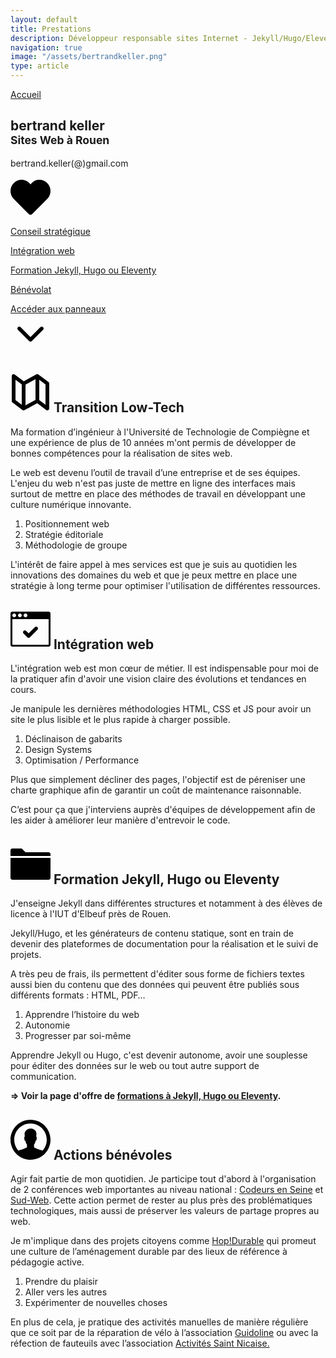 ```yaml
---
layout: default
title: Prestations
description: Développeur responsable sites Internet - Jekyll/Hugo/Eleventy/Nuxt - Low-Tech & éco-conception
navigation: true
image: "/assets/bertrandkeller.png"
type: article
---
```


<style type="text/css">
    {% capture include_to_scssify %}
      {% include onepage.scss %}
    {% endcapture %}
    {{ include_to_scssify | scssify }}
</style>

<section class="panel panel-first bg-black">
  <a href="/" class="nav-back">Accueil</a>
  <div class="panel_int">
  <h1>bertrand keller<br><small>Sites Web à Rouen</small></h1>
  <p>bertrand.keller(@)gmail.com</p>
  <svg version="1.1" id="Layer_1" xmlns="http://www.w3.org/2000/svg" xmlns:xlink="http://www.w3.org/1999/xlink" x="0px" y="0px"
	 width="64px" height="64px" viewBox="0 0 64 64" enable-background="new 0 0 64 64" xml:space="preserve">
        <g id="HEART_1_" enable-background="new    ">
            <g id="HEART">
                <g>
                    <path d="M58.729,9.272C55.328,5.873,50.809,4,46,4s-8.662,1.727-12.061,5.126c-0.002,0.002-0.004,0.003-0.006,0.005l-0.002,0.001
                        L32,11.565l-1.932-2.286c-0.002-0.002-0.004-0.004-0.006-0.006c0,0-0.001,0-0.001-0.001C26.661,5.873,22.808,4,18,4
                        S8.672,5.873,5.272,9.272C1.872,12.672,0,17.192,0,22c0,4.806,1.87,9.323,5.266,12.723L29.16,58.816
                        C29.911,59.574,30.933,60,32,60c1.066,0,2.089-0.426,2.84-1.184l23.893-24.092C62.129,31.325,64,26.806,64,22
                        C64,17.192,62.128,12.672,58.729,9.272z"/>
                </g>
            </g>
        </g>
  </svg>
  <p class="anchor"><a href="#id-conseil">Conseil stratégique</a></p>
  <p class="anchor"><a href="#id-integration">Intégration web</a></p>
  <p class="anchor"><a href="#id-jekyll">Formation Jekyll, Hugo ou Eleventy</a></p>
  <p class="anchor"><a href="#id-benevolat">Bénévolat</a></p>
  <p class="anchor arrow"><a href="#id-conseil">
    Accéder aux panneaux<br>
    <svg version="1.1" id="Layer_1" xmlns="http://www.w3.org/2000/svg" xmlns:xlink="http://www.w3.org/1999/xlink" x="0px" y="0px"
        width="64px" height="64px" viewBox="0 0 64 64" enable-background="new 0 0 64 64" xml:space="preserve">
    <g id="ARROW__x2F__DOWN_1_" enable-background="new">
        <g id="ARROW__x2F__DOWN">
            <g>
                <path d="M53,23c0-1.657-1.343-3-3-3c-0.809,0-1.542,0.321-2.082,0.841l-0.001-0.001L31.993,36.764L16.275,21.046
                    C15.725,20.406,14.91,20,14,20c-1.657,0-3,1.343-3,3c0,0.805,0.318,1.536,0.835,2.075l-0.008,0.008l18,18l0.001-0.001
                    C30.374,43.648,31.139,44,31.987,44c0.002,0,0.004,0,0.007,0c0.002,0,0.004,0,0.007,0c0.849,0,1.612-0.352,2.159-0.918
                    l0.001,0.001l18-18l-0.001-0.001C52.68,24.543,53,23.809,53,23z"/>
            </g>
        </g>
    </g>
    </svg></a></p>
    </div>
</section>

<section id="id-conseil" class="panel">
    <div class="panel-wrapper">
        <h2>
        <svg version="1.1" id="Layer_1" xmlns="http://www.w3.org/2000/svg" xmlns:xlink="http://www.w3.org/1999/xlink" x="0px" y="0px"
            width="64px" height="64px" viewBox="0 0 64 64" enable-background="new 0 0 64 64" xml:space="preserve">
        <g id="MAP_1_" enable-background="new    ">
            <g id="MAP">
                <g>
                    <path d="M60.866,15.668L60.866,15.668l-0.024-0.02c-0.072-0.058-0.145-0.117-0.224-0.168L44.867,3.667l-0.001,0.001
                        C44.352,3.256,43.709,3,43,3c-0.495,0-0.956,0.131-1.367,0.344L41.63,3.339L21.251,14.455L6.867,3.667L6.866,3.668
                        C6.352,3.256,5.709,3,5,3C3.343,3,2,4.343,2,6v40c0,1.057,0.548,1.98,1.372,2.514l15.815,11.861C19.692,60.762,20.315,61,21,61
                        c0.528,0,1.018-0.148,1.449-0.389l0.003,0.007l20.272-11.058l14.543,10.905l0.012-0.016C57.766,60.795,58.357,61,59,61
                        c1.657,0,3-1.343,3-3V18C62,17.052,61.552,16.218,60.866,15.668z M18,51.986l-10-7.5V12.017l10,7.5V51.986z M40,44.212l-16,8.728
                        V19.79l16-8.727V44.212z M56,52.018l-10-7.5v-32.5l10,7.5V52.018z"/>
                </g>
            </g>
        </g>
        </svg>
        Transition Low-Tech</h2>
        <p>Ma formation d’ingénieur à l'Université de Technologie de Compiègne et une expérience de plus de 10 années m'ont permis de développer de bonnes compétences pour la réalisation de sites web.</p>
        <p>Le web est devenu l’outil de travail d’une entreprise et de ses équipes. L'enjeu du web n'est pas juste de mettre en ligne des interfaces mais surtout de mettre en place des méthodes de travail en développant une culture numérique innovante.</p>
        <ol class="panel-list">
            <li><span>Positionnement web</span></li>
            <li><span>Stratégie éditoriale</span></li>
            <li><span>Méthodologie de groupe</span></li>
        </ol>
        <p>L'intérêt de faire appel à mes services est que je suis au quotidien les innovations des domaines du web et que je peux mettre en place une stratégie à long terme pour optimiser l'utilisation de différentes ressources.</p>
    </div>
</section>

<section id="id-integration" class="panel bg-black">
  <div class="panel-wrapper">
        <h2><svg version="1.1" id="Layer_1" xmlns="http://www.w3.org/2000/svg" xmlns:xlink="http://www.w3.org/1999/xlink" x="0px" y="0px"
	 width="64px" height="64px" viewBox="0 0 64 64" enable-background="new 0 0 64 64" xml:space="preserve">
            <g id="BROWSER__x2F__OK_1_" enable-background="new    ">
                <g id="BROWSER__x2F__OK">
                    <g>
                        <path d="M26.879,45.121C27.422,45.664,28.172,46,29,46s1.578-0.336,2.121-0.879l12-12C43.664,32.579,44,31.828,44,31
                            c0-1.657-1.343-3-3-3c-0.828,0-1.578,0.336-2.121,0.879L29,38.757l-3.879-3.878C24.579,34.336,23.828,34,23,34
                            c-1.657,0-3,1.343-3,3c0,0.828,0.336,1.578,0.879,2.121L26.879,45.121z M61,4H3C1.343,4,0,5.343,0,7v50c0,1.657,1.343,3,3,3h58
                            c1.657,0,3-1.343,3-3V7C64,5.343,62.657,4,61,4z M24,7c1.657,0,3,1.343,3,3s-1.343,3-3,3s-3-1.343-3-3S22.343,7,24,7z M15,7
                            c1.657,0,3,1.343,3,3s-1.343,3-3,3s-3-1.343-3-3S13.343,7,15,7z M6,7c1.657,0,3,1.343,3,3s-1.343,3-3,3s-3-1.343-3-3S4.343,7,6,7
                            z M61,57H3V16h58V57z"/>
                    </g>
                </g>
            </g>
            </svg>
        Intégration web</h2>
        <p>L'intégration web est mon cœur de métier. Il est indispensable pour moi de la pratiquer afin d'avoir une vision claire des évolutions et tendances en cours.</p>
        <p>Je manipule les dernières méthodologies HTML, CSS et JS pour avoir un site le plus lisible et le plus rapide à charger possible.</p>
        <ol class="panel-list">
            <li><span>Déclinaison de gabarits</span></li>
            <li><span>Design Systems</span></li>
            <li><span>Optimisation / Performance</span></li>
        </ol>
        <p>Plus que simplement décliner des pages, l'objectif est de péreniser une charte graphique afin de garantir un coût de maintenance raisonnable.</p>
        <p>C’est pour ça que j'interviens auprès d'équipes de développement afin de les aider à améliorer leur manière d'entrevoir le code.</p>
  </div>
</section>

<section id="id-jekyll" class="panel">
  <div class="panel-wrapper">
      <h2><svg version="1.1" id="Layer_1" xmlns="http://www.w3.org/2000/svg" xmlns:xlink="http://www.w3.org/1999/xlink" x="0px" y="0px"
	 width="64px" height="64px" viewBox="0 0 64 64" enable-background="new 0 0 64 64" xml:space="preserve">
            <g id="FOLDER_1_" enable-background="new    ">
                <g id="FOLDER">
                    <g>
                        <path d="M0,54c0,1.657,1.343,3,3,3h58c1.657,0,3-1.343,3-3V22H0V54z M61,13H23.982L18,7H3c-1.657,0-3,1.343-3,3v9h64v-3
                            C64,14.343,62.657,13,61,13z"/>
                    </g>
                </g>
            </g>
            </svg> 
            Formation Jekyll, Hugo ou Eleventy</h2>
      <p>J'enseigne Jekyll dans différentes structures et notamment à des élèves de licence à l'IUT d'Elbeuf près de Rouen.</p>
      <p>Jekyll/Hugo, et les générateurs de contenu statique, sont en train de devenir des plateformes de documentation pour la réalisation et le suivi de projets.</p>
      <p>A très peu de frais, ils permettent d'éditer sous forme de fichiers textes aussi bien du contenu que des données qui peuvent être publiés sous différents formats : HTML, PDF…</p>
      <ol class="panel-list">
            <li><span>Apprendre l’histoire du web</span></li>
            <li><span>Autonomie</span></li>
            <li><span>Progresser par soi-même</span></li>
        </ol>
      <p>Apprendre Jekyll ou Hugo, c'est devenir autonome, avoir une souplesse pour éditer des données sur le web ou tout autre support de communication.</p>
      <p><strong>=> Voir la page d'offre de <a href="/formation-jekyll-hugo/">formations à Jekyll, Hugo ou Eleventy</a>.</strong></p>
  </div>
</section>

<section id="id-benevolat" class="panel bg-black">
    <div class="panel-wrapper">
        <h2>
        <svg version="1.1" id="Layer_1" xmlns="http://www.w3.org/2000/svg" xmlns:xlink="http://www.w3.org/1999/xlink" x="0px" y="0px"
	 width="64px" height="64px" viewBox="0 0 64 64" enable-background="new 0 0 64 64" xml:space="preserve">
<g id="USER_3_" enable-background="new    ">
	<g id="USER">
		<g>
			<path d="M32,0C14.327,0,0,14.327,0,32s14.327,32,32,32s32-14.327,32-32S49.673,0,32,0z M51.253,49.43
				c-3.767-1.826-2.382-0.398-7.31-2.427c-5.041-2.073-6.235-2.749-6.235-2.749L37.664,39.5c0,0,1.888-1.422,2.477-5.917
				c1.178,0.338,1.578-1.372,1.642-2.464c0.069-1.055,0.696-4.346-0.745-4.052c0.295-2.197,0.527-4.183,0.421-5.235
				c-0.36-3.691-2.931-7.544-9.42-7.826c-5.517,0.282-9.098,4.138-9.46,7.829c-0.104,1.052,0.108,3.036,0.403,5.236
				c-1.441-0.297-0.821,2.999-0.758,4.054c0.07,1.092,0.46,2.809,1.641,2.469c0.587,4.495,2.475,5.93,2.475,5.93L26.293,44.3
				c0,0-1.195,0.724-6.236,2.796c-4.927,2.027-3.544,0.512-7.31,2.334C8.568,44.816,6,38.715,6,32C6,17.641,17.641,6,32,6
				c14.359,0,26,11.641,26,26C58,38.716,55.432,44.816,51.253,49.43z"/>
		</g>
	</g>
</g>
</svg>
Actions bénévoles</h2>
        <p>Agir fait partie de mon quotidien. Je participe tout d'abord à l'organisation de 2 conférences web importantes au niveau national : <a href="http://codeursenseine.com">Codeurs en Seine</a> et <a href="https://sudweb.fr">Sud-Web</a>. Cette action permet de rester au plus près des problématiques technologiques, mais aussi de préserver les valeurs de partage propres au web.</p>
        <p>Je m'implique dans des projets citoyens comme <a href="https://hopdurable.fr">Hop!Durable</a> qui promeut une culture de l’aménagement durable par des lieux de référence à pédagogie active.</p>
        <ol class="panel-list">
            <li><span>Prendre du plaisir</span></li>
            <li><span>Aller vers les autres</span></li>
            <li><span>Expérimenter de nouvelles choses</span></li>
        </ol>
        <p>En plus de cela, je pratique des activités manuelles de manière régulière que ce soit par de la réparation de vélo à l’association <a href="http://www.guidoline.com/">Guidoline</a> ou avec la réfection de fauteuils avec l’association <a href="https://activitesaintnicaise.org">Activités Saint Nicaise.</a></p>
    </div>
</section>
<!-- <section class="panel">
    <div class="panel-wrapper">
        <h2>Au quotidien</h2>
        <p>Je travaille sur l'amélioration des méthodes de réalisation d'interfaces web (UX design). Depuis 2005, les occasions se sont multipliées pour maîtriser les multiples paramètres qui permettent de mettre en ligne un site de qualité : méthodes Agiles, accessibilité, Responsive Web Design, performance web,…</p>
        <p>Organiser le chaos, maîtriser la complexité, valoriser la marginalité. J'élabore ces stratégies innovantes de conception de projets web. Expert en développement d'interfaces, je suis les préceptes du management par la joie.</p>
        <p>Aujourd'hui, je pratique ce métier en freelance afin de m'investir dans une relation client plus honnête et plus franche : s'engager ensemble dans une réussite partagée. Magnifier la valeur et optimiser l'effort.</p>
        <p>Vous pouvez me contacter
            <br />par mail en remplaçant par les valeurs adéquates <strong>monprenom.monnom@gmail.com</strong>
            <br />ou sur twitter sur <a href="http://twitter.com/bertrandkeller">twitter.com/bertrandkeller</a>.
        </p>
    </div>
</section> -->
<!-- <section class="panel bg-black">
    <div class="panel-wrapper">
        <h2>Profil et offres</h2>
        <p>Voir le profil LinkedIn de <a href="http://www.linkedin.com/in/bertrandkeller">bertrandkeller</a></p>
        <p>Je propose des prestations de définition du besoin, d'audit qualité et d'assistance à maîtrise d'ouvrage mais aussi de la déclinaisons CSS, de l'optimisation de performance et mise en place de processus de conformité accessibilité RGAA.</p>
        <p>Je réalise de petits sites avec hébergement gratuit avec Jekyll et Wordpress.</p>
        <p>Je travaille en collaboration avec <a href="http://apollonet.fr/">Apollonet</a> pour le développement Drupal, <a href="http://ziopod.com/">Ziopod</a> pour du développement applicatif et <a href="http://piapandelakis.com/">Pia Pandelakis</a> pour le graphisme.</p>
    </div>
</section> -->

<script>
  /*
 * - autoSmoothScroll -
 * Licence MIT
 * Written by Gabriel Delépine
 * Current version  1.3.1 (2014-10-22)
 * Previous version 1.3.0 (2014-07-23)
 * Previous version 1.2.0 (2014-02-13)
 * Previous version 1.0.1 (2013-11-08)
 * Previous version 1.0.0 (2013-10-27)
 * Requirement : No one, it is a framework-free fonction (ie : You do not need to include any other file in your page such as jQuery)
 * Fork-me in github :
 * */
(function(window, undefined) // Code in a function to create an isolate scope
{
    'use strict';
    var height_fixed_header = 0, // For layout with header with position:fixed. Write here the height of your header for your anchor don't be hiden behind
        speed = 500,
        moving_frequency = 15, // Affects performance ! High number makes scroll more smooth
        links = document.getElementsByTagName('a'),
        href;

    for(var i=0; i<links.length; i++)
    {
        href = (links[i].attributes.href === undefined) ? null : links[i].attributes.href.nodeValue.toString();
        if(href !== null && href.length > 1 && href.indexOf('#') != -1) // href.substr(0, 1) == '#'
        {
            links[i].onclick = function()
            {
                var element,
                    href = this.attributes.href.nodeValue.toString(),
                    url = href.substr(0, href.indexOf('#')),
                    id = href.substr(href.indexOf('#')+1);
                if(element = document.getElementById(id))
                {

                    var hop_count = (speed - (speed % moving_frequency)) / moving_frequency, // Always make an integer
                        getScrollTopDocumentAtBegin = getScrollTopDocument(),
                        gap = (getScrollTopElement(element) - getScrollTopDocumentAtBegin) / hop_count;

                    if(window.history && typeof window.history.pushState == 'function')
                        window.history.pushState({}, undefined, url+'#'+id);// Change URL for modern browser

                    for(var i = 1; i <= hop_count; i++)
                    {
                        (function()
                        {
                            var hop_top_position = gap*i;
                            setTimeout(function(){  window.scrollTo(0, hop_top_position + getScrollTopDocumentAtBegin); }, moving_frequency*i);
                        })();
                    }

                    return false;
                }
            };
        }
    }

    var getScrollTopElement =  function(e)
    {
        var top = height_fixed_header * -1;

        while (e.offsetParent != undefined && e.offsetParent != null)
        {
            top += e.offsetTop + (e.clientTop != null ? e.clientTop : 0);
            e = e.offsetParent;
        }

        return top;
    };

    var getScrollTopDocument = function()
    {
        return window.pageYOffset !== undefined ? window.pageYOffset : document.documentElement.scrollTop !== undefined ? document.documentElement.scrollTop : document.body.scrollTop;
    };
})(window);

</script>

